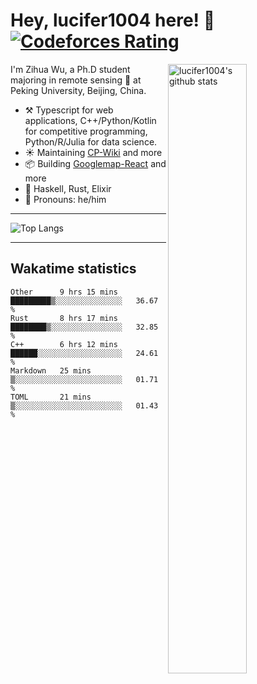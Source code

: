 # Hey, lucifer1004 here! :wave: [![Codeforces Rating](https://cfrating.ihcr.top/?user=lucifer1004&style=flat-square)](https://codeforces.com/profile/lucifer1004)

<img width="50%" align="right" alt="lucifer1004's github stats" src="https://github-readme-stats.vercel.app/api?username=lucifer1004&show_icons=true">

I'm Zihua Wu, a Ph.D student majoring in remote sensing :satellite: at Peking University, Beijing, China.

- :hammer_and_pick: Typescript for web applications, C++/Python/Kotlin for competitive programming, Python/R/Julia for data science.
- :sunny: Maintaining [CP-Wiki](https://cp-wiki.vercel.app) and more 
- :package: Building [Googlemap-React](https://github.com/googlemap-react/googlemap-react) and more
- :seedling: Haskell, Rust, Elixir
- :man: Pronouns: he/him

---

![Top Langs](https://github-readme-stats.vercel.app/api/top-langs/?username=lucifer1004&layout=compact)

---

## Wakatime statistics

<!--START_SECTION:waka-->
```text
Other      9 hrs 15 mins   █████████▒░░░░░░░░░░░░░░░   36.67 % 
Rust       8 hrs 17 mins   ████████▒░░░░░░░░░░░░░░░░   32.85 % 
C++        6 hrs 12 mins   ██████░░░░░░░░░░░░░░░░░░░   24.61 % 
Markdown   25 mins         ▒░░░░░░░░░░░░░░░░░░░░░░░░   01.71 % 
TOML       21 mins         ▒░░░░░░░░░░░░░░░░░░░░░░░░   01.43 % 
```
<!--END_SECTION:waka-->
